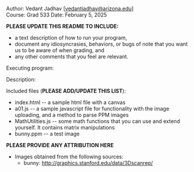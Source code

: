 Author: Vedant Jadhav [vedantjadhav@arizona.edu]  
Course: Grad 533
Date: February 5, 2025

**PLEASE UPDATE THIS README TO INCLUDE:**
* a text description of how to run your program, 
* document any idiosyncrasies, behaviors, or bugs of note that you want us to be aware of when grading, and
* any other comments that you feel are relevant.

Executing program:


Description:


Included files (**PLEASE ADD/UPDATE THIS LIST**):
* index.html    -- a sample html file with a canvas
* a01.js        -- a sample javascript file for functionality with the image uploading, and a method to parse PPM images
* MathUtilities.js		-- some math functions that you can use and extend yourself. It contains matrix manipulations
* bunny.ppm     -- a test image


**PLEASE PROVIDE ANY ATTRIBUTION HERE**
* Images obtained from the following sources:
  * bunny: http://graphics.stanford.edu/data/3Dscanrep/  
